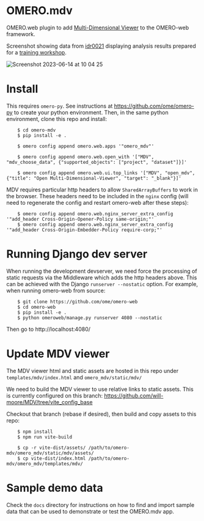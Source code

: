 # OMERO.mdv

OMERO.web plugin to add [Multi-Dimensional Viewer](https://mdv.molbiol.ox.ac.uk/)
to the OMERO-web framework.

Screenshot showing data from [idr0021](https://idr.openmicroscopy.org/webclient/?show=project-51)
displaying analysis results prepared for a [training workshop](https://omero-guides.readthedocs.io/en/latest/parade/docs/omero_parade.html).

<img src="https://user-images.githubusercontent.com/900055/245738983-969b86c9-f44b-479d-8abe-3b20e568cf5d.png" alt="Screenshot 2023-06-14 at 10 04 25" style="max-width: 100%;">


# Install

This requires `omero-py`. See instructions at https://github.com/ome/omero-py to create
your python environment. Then, in the same python environment, clone this repo and install:

```
    $ cd omero-mdv
    $ pip install -e .

    $ omero config append omero.web.apps '"omero_mdv"'

    $ omero config append omero.web.open_with '["MDV", "mdv_choose_data", {"supported_objects": ["project", "dataset"]}]'

    $ omero config append omero.web.ui.top_links '["MDV", "open_mdv", {"title": "Open Multi-Dimensional-Viewer", "target": "_blank"}]'

```

MDV requires particular http headers to allow `SharedArrayBuffers` to work in the browser.
These headers need to be included in the `nginx` config (will need to regenerate the
config and restart omero-web after these steps):

```
    $ omero config append omero.web.nginx_server_extra_config '"add_header Cross-Origin-Opener-Policy same-origin;"'
    $ omero config append omero.web.nginx_server_extra_config '"add_header Cross-Origin-Embedder-Policy require-corp;"'
```

# Running Django dev server

When running the development devserver, we need force the processing of static
requests via the Middleware which adds the http headers above. This can be achieved with
the Django `runserver --nostatic` option.
For example, when running omero-web from source:

```
    $ git clone https://github.com/ome/omero-web
    $ cd omero-web
    $ pip install -e .
    $ python omeroweb/manage.py runserver 4080 --nostatic
```
Then go to http://localhost:4080/


# Update MDV viewer

The MDV viewer html and static assets are hosted in this repo
under `templates/mdv/index.html` and `omero_mdv/static/mdv/`

We need to build the MDV viewer to use relative links to static assets.
This is currently configured on this branch: https://github.com/will-moore/MDV/tree/vite_config_base

Checkout that branch (rebase if desired), then build and copy assets to this repo:

```
    $ npm install
    $ npm run vite-build

    $ cp -r vite-dist/assets/ /path/to/omero-mdv/omero_mdv/static/mdv/assets/
    $ cp vite-dist/index.html /path/to/omero-mdv/omero_mdv/templates/mdv/
```


# Sample demo data

Check the `docs` directory for instructions on how to find and import sample data that
can be used to demonstrate or test the OMERO.mdv app.
